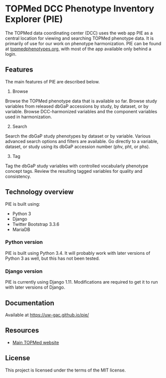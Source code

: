 # TOPMed DCC Phenotype Inventory Explorer (PIE)

The TOPMed data coordinating center (DCC) uses the web app PIE as a central location for viewing and searching TOPMed phenotype data. It is primarily of use for our work on phenotype harmonization. PIE can be found at [topmedphenotypes.org](https://topmedphenotypes.org/), with most of the app available only behind a login.

## Features
The main features of PIE are described below.

1. Browse

Browse the TOPMed phenotype data that is available so far. Browse study variables from released dbGaP accessions by study, by dataset, or by variable. Browse DCC-harmonized variables and the component variables used in harmonization.

2. Search

Search the dbGaP study phenotypes by dataset or by variable. Various advanced search options and filters are available. Go directly to a variable, dataset, or study using its dbGaP accession number (phv, pht, or phs).

3. Tag

Tag the dbGaP study variables with controlled vocabularly phenotype concept tags. Review the resulting tagged variables for quality and consistency. 

## Technology overview
PIE is built using:
- Python 3
- Django
- Twitter Bootstrap 3.3.6
- MariaDB

### Python version
PIE is built using Python 3.4. It will probably work with later versions of Python 3 as well, but this has not been tested.

### Django version
PIE is currently using Django 1.11. Modifications are required to get it to run with later versions of Django.

## Documentation

Available at https://uw-gac.github.io/pie/

## Resources
- [Main TOPMed website](https://www.nhlbiwgs.org)


## License
This project is licensed under the terms of the MIT license.
